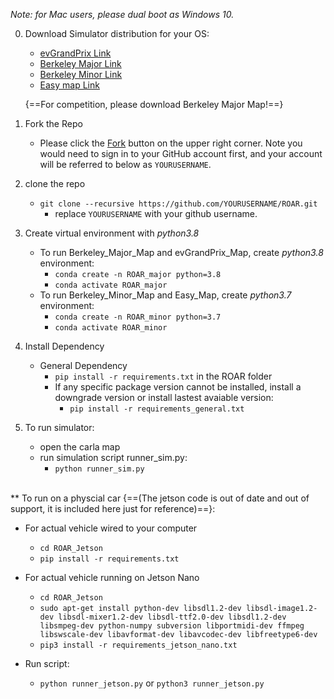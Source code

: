 *Note: for Mac users, please dual boot as Windows 10.*

0.  Download Simulator distribution for your OS:
    - [evGrandPrix Link](https://drive.google.com/drive/u/1/folders/1uI-GlpC3h81EelPpS0xqDb8VWKf8sBwk)
    - [Berkeley Major Link](https://drive.google.com/file/d/14Gsemfq_nL8Ga1Nf8-5DVQYd4C4nRHM6/view)
    - [Berkeley Minor Link](https://drive.google.com/drive/folders/1ejKIOp8_vXaTroA7prcCDrfQet9WL-oD?usp=sharing)
    - [Easy map Link](https://drive.google.com/drive/folders/13JSejJED31cZHBbfIz_gyxxPmiqABOJj?usp=sharing)

    {==For competition, please download Berkeley Major Map!==}
         
1.  Fork the Repo
    - Please click the [Fork](https://docs.github.com/en/free-pro-team@latest/github/getting-started-with-github/fork-a-repo) button on the upper right corner. Note you would need to sign in to your GitHub account first, and your account will be referred to below as `YOURUSERNAME`.

2. clone the repo
    - `git clone --recursive https://github.com/YOURUSERNAME/ROAR.git`
        - replace `YOURUSERNAME` with your github username.

3. Create virtual environment with *python3.8*
    - To run Berkeley_Major_Map and evGrandPrix_Map, create *python3.8* environment:
        - `conda create -n ROAR_major python=3.8`
        - `conda activate ROAR_major`
    - To run Berkeley_Minor_Map and Easy_Map, create *python3.7* environment:
        - `conda create -n ROAR_minor python=3.7`
        - `conda activate ROAR_minor`
    
4. Install Dependency
    - General Dependency
        - `pip install -r requirements.txt` in the ROAR folder
        - If any specific package version cannot be installed, install a downgrade version or install lastest avaiable version:
            - `pip install -r requirements_general.txt`

5. To run simulator:
    - open the carla map
    - run simulation script runner_sim.py:
        - `python runner_sim.py`

<br />
**  To run on a physcial car {==(The jetson code is out of date and out of support, it is included here just for reference)==}:    
        
- For actual vehicle wired to your computer
    - `cd ROAR_Jetson`
    - `pip install -r requirements.txt`
        
- For actual vehicle running on Jetson Nano
    - `cd ROAR_Jetson`
    - `sudo apt-get install python-dev libsdl1.2-dev libsdl-image1.2-dev libsdl-mixer1.2-dev libsdl-ttf2.0-dev libsdl1.2-dev libsmpeg-dev python-numpy subversion libportmidi-dev ffmpeg libswscale-dev libavformat-dev libavcodec-dev libfreetype6-dev`
    - `pip3 install -r requirements_jetson_nano.txt`
        
- Run script:
    - `python runner_jetson.py` or `python3 runner_jetson.py`




